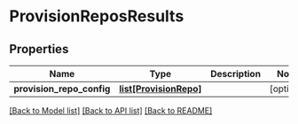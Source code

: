 # ProvisionReposResults

## Properties
Name | Type | Description | Notes
------------ | ------------- | ------------- | -------------
**provision_repo_config** | [**list[ProvisionRepo]**](ProvisionRepo.md) |  | [optional] 

[[Back to Model list]](../README.md#documentation-for-models) [[Back to API list]](../README.md#documentation-for-api-endpoints) [[Back to README]](../README.md)

